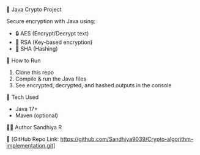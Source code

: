 🔐 Java Crypto Project

Secure encryption with Java using:

- 🔒 AES (Encrypt/Decrypt text)
- 🔐 RSA (Key-based encryption)
- 🔑 SHA (Hashing)

🚀 How to Run
1. Clone this repo
2. Compile & run the Java files
3. See encrypted, decrypted, and hashed outputs in the console

📁 Tech Used
- Java 17+
- Maven (optional)

👩‍💻 Author
Sandhiya R

🔗 [GitHub Repo Link: https://github.com/Sandhiya9039/Crypto-algorithm-implementation.git]

